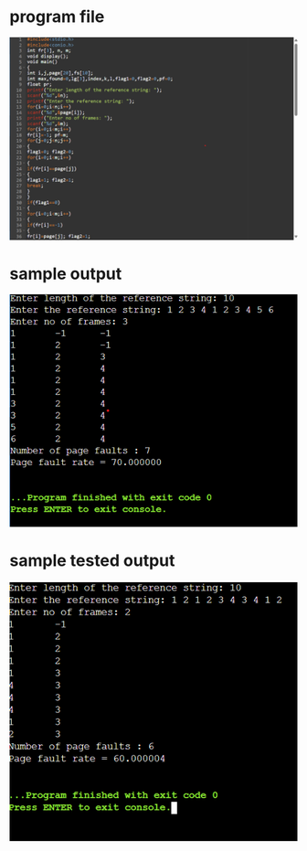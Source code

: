 # program file
![program file](optimal_579.png)
# sample output
![sample output](IO_579.png)
# sample tested output
![tested output](TIO_579.png)
